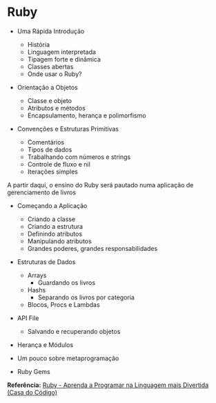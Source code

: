 # Ruby

+ Uma Rápida Introdução
	+ História
	+ Linguagem interpretada
	+ Tipagem forte e dinâmica
	+ Classes abertas
	+ Onde usar o Ruby?

+ Orientação a Objetos
	+ Classe e objeto
	+ Atributos e métodos
	+ Encapsulamento, herança e polimorfismo

+ Convenções e Estruturas Primitivas
	+ Comentários
	+ Tipos de dados
	+ Trabalhando com números e strings
	+ Controle de fluxo e nil
	+ Iterações simples

A partir daqui, o ensino do Ruby será pautado numa aplicação de gerenciamento de livros

+ Começando a Aplicação
	+ Criando a classe
	+ Criando a estrutura
	+ Definindo atributos
	+ Manipulando atributos
	+ Grandes poderes, grandes responsabilidades

+ Estruturas de Dados
	+ Arrays
		+ Guardando os livros
	+ Hashs
		+ Separando os livros por categoria
	+ Blocos, Procs e Lambdas

+ API File
	+ Salvando e recuperando objetos

+ Herança e Módulos

+ Um pouco sobre metaprogramação

+ Ruby Gems


**Referência:** [Ruby - Aprenda a Programar na Linguagem mais Divertida (Casa do Código)](https://www.casadocodigo.com.br/products/livro-ruby)
